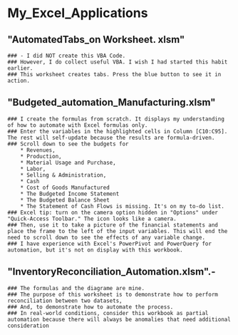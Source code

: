 # My_Excel_Applications
## "AutomatedTabs_on Worksheet. xlsm" 
    ### - I did NOT create this VBA Code. 
    ### However, I do collect useful VBA. I wish I had started this habit earlier.
    ### This worksheet creates tabs. Press the blue button to see it in action.
    
## "Budgeted_automation_Manufacturing.xlsm" 
    ### I create the formulas from scratch. It displays my understanding of how to automate with Excel formulas only. 
    ### Enter the variables in the highlighted cells in Column [C10:C95]. The rest will self-update because the results are formula-driven.
    ### Scroll down to see the budgets for 
        * Revenues, 
        * Production, 
        * Material Usage and Purchase, 
        * Labor, 
        * Selling & Administration, 
        * Cash
        * Cost of Goods Manufactured
        * The Budgeted Income Statement
        * The Budgeted Balance Sheet
        * The Statement of Cash Flows is missing. It's on my to-do list.
    ### Excel tip: turn on the camera option hidden in "Options" under "Quick-Access Toolbar." The icon looks like a camera.
    ### Then, use it to take a picture of the financial statements and place the frame to the left of the input variables. This will end the need to scroll down to see the effects of any variable change.
    ### I have experience with Excel's PowerPivot and PowerQuery for automation, but it's not on display with this workbook.
    
## "InventoryReconciliation_Automation.xlsm".- 
    ### The formulas and the diagrame are mine. 
    ### The purpose of this worksheet is to demonstrate how to perform reconciliation between two datasets,
    ### And, to demonstrate how to automate the process.
    ### In real-world conditions, consider this workbook as partial automation because there will always be anomalies that need additional consideration 
